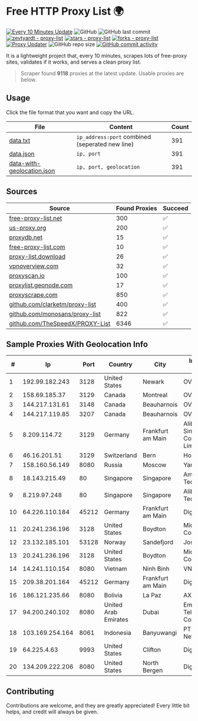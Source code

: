 
# Free HTTP Proxy List 🌍

[![Every 10 Minutes Update](https://github.com/mertguvencli/http-proxy-list/actions/workflows/main.yml/badge.svg?branch=main)](https://github.com/mertguvencli/http-proxy-list/actions/workflows/main.yml)
![GitHub](https://img.shields.io/github/license/mertguvencli/http-proxy-list)
![GitHub last commit](https://img.shields.io/github/last-commit/mertguvencli/http-proxy-list)
[![zevtyardt - proxy-list](https://img.shields.io/static/v1?label=zevtyardt&message=proxy-list&color=blue&logo=github)](https://github.com/zevtyardt/proxy-list "Go to GitHub repo")
[![stars - proxy-list](https://img.shields.io/github/stars/zevtyardt/proxy-list?style=social)](https://github.com/zevtyardt/proxy-list)
[![forks - proxy-list](https://img.shields.io/github/forks/zevtyardt/proxy-list?style=social)](https://github.com/zevtyardt/proxy-list)
[![Proxy Updater](https://github.com/zevtyardt/proxy-list/workflows/Proxy%20Updater/badge.svg)](https://github.com/zevtyardt/proxy-list/actions?query=workflow:"Proxy+Updater")
![GitHub repo size](https://img.shields.io/github/repo-size/zevtyardt/proxy-list)
[![GitHub commit activity](https://img.shields.io/github/commit-activity/m/zevtyardt/proxy-list?logo=commits)](https://github.com/zevtyardt/proxy-list/commits/main)

It is a lightweight project that, every 10 minutes, scrapes lots of free-proxy sites, validates if it works, and serves a clean proxy list.

> Scraper found **9118** proxies at the latest update. Usable proxies are below.

## Usage

Click the file format that you want and copy the URL.

|File|Content|Count|
|----|-------|-----|
|[data.txt](https://raw.githubusercontent.com/mertguvencli/http-proxy-list/main/proxy-list/data.txt)|`ip_address:port` combined (seperated new line)|391|
|[data.json](https://raw.githubusercontent.com/mertguvencli/http-proxy-list/main/proxy-list/data.json)|`ip, port`|391|
|[data-with-geolocation.json](https://raw.githubusercontent.com/mertguvencli/http-proxy-list/main/proxy-list/data-with-geolocation.json)|`ip, port, geolocation`|391|

## Sources

|Source|Found Proxies|Succeed|
|------|-------------|-------|
|[free-proxy-list.net](https://free-proxy-list.net)|300|✅|
|[us-proxy.org](https://www.us-proxy.org)|200|✅|
|[proxydb.net](http://proxydb.net)|15|✅|
|[free-proxy-list.com](https://free-proxy-list.com/?page=&port=&type%5B%5D=http&type%5B%5D=https&up_time=0&search=Search)|10|✅|
|[proxy-list.download](https://www.proxy-list.download/HTTP)|26|✅|
|[vpnoverview.com](https://vpnoverview.com/privacy/anonymous-browsing/free-proxy-servers)|32|✅|
|[proxyscan.io](https://www.proxyscan.io)|100|✅|
|[proxylist.geonode.com](https://proxylist.geonode.com/api/proxy-list?limit=300&page=1&sort_by=lastChecked&sort_type=desc&protocols=http,https)|17|✅|
|[proxyscrape.com](https://api.proxyscrape.com/v2/?request=displayproxies&protocol=http&timeout=10000&country=all&ssl=all&anonymity=all)|850|✅|
|[github.com/clarketm/proxy-list](https://raw.githubusercontent.com/clarketm/proxy-list/master/proxy-list-raw.txt)|400|✅|
|[github.com/monosans/proxy-list](https://raw.githubusercontent.com/monosans/proxy-list/main/proxies/http.txt)|822|✅|
|[github.com/TheSpeedX/PROXY-List](https://raw.githubusercontent.com/TheSpeedX/PROXY-List/master/http.txt)|6346|✅|


## Sample Proxies With Geolocation Info

|#|Ip|Port|Country|City|Internet Service Provider|
|-|--|----|-------|----|-------------------------|
|1|192.99.182.243|3128|United States|Newark|OVH Hosting|
|2|158.69.185.37|3129|Canada|Montreal|OVH SAS|
|3|144.217.131.61|3148|Canada|Beauharnois|OVH Hosting|
|4|144.217.119.85|3207|Canada|Beauharnois|OVH Hosting|
|5|8.209.114.72|3129|Germany|Frankfurt am Main|Alibaba.com Singapore E-Commerce Private Limited|
|6|46.16.201.51|3129|Switzerland|Bern|Hosteur SA|
|7|158.160.56.149|8080|Russia|Moscow|Yandex.Cloud LLC|
|8|18.143.215.49|80|Singapore|Singapore|Amazon Technologies Inc.|
|9|8.219.97.248|80|Singapore|Singapore|Alibaba (US) Technology Co., Ltd.|
|10|64.226.110.184|45212|Germany|Frankfurt am Main|DigitalOcean, LLC|
|11|20.241.236.196|3128|United States|Boydton|Microsoft Corporation|
|12|23.132.185.101|53128|Norway|Sandefjord|Joseph Farnell|
|13|20.241.236.196|3128|United States|Boydton|Microsoft Corporation|
|14|14.241.110.154|8080|Vietnam|Ninh Binh|VNPT|
|15|209.38.201.164|45212|Germany|Frankfurt am Main|DigitalOcean, LLC|
|16|186.121.235.66|8080|Bolivia|La Paz|AXS Bolivia S. A.|
|17|94.200.240.102|8080|United Arab Emirates|Dubai|Emirates Integrated Telecommunications Company PJSC|
|18|103.169.254.164|8061|Indonesia|Banyuwangi|PT Master Star Network|
|19|64.225.4.63|9993|United States|Clifton|DigitalOcean, LLC|
|20|134.209.222.206|8080|United States|North Bergen|DigitalOcean, LLC|



## Contributing

Contributions are welcome, and they are greatly appreciated! Every
little bit helps, and credit will always be given.

